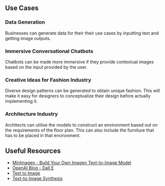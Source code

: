 ## Use Cases

### Data Generation
  
Businesses can generate data for their their use cases by inputting text and getting image outputs. 
  
### Immersive Conversational Chatbots
  
Chatbots can be made more immersive if they provide contextual images based on the input provided by the user.
  
### Creative Ideas for Fashion Industry
  
Diverse design patterns can be generated to obtain unique fashion. This will make it easy for designers to conceptualize their design before actually implementing it.
  
### Architecture Industry
  
Architects can utilise the models to construct an environment based out on the requirements of the floor plan. This can also include the furniture that has to be placed in that environment.
  
## Useful Resources
- [MinImagen - Build Your Own Imagen Text-to-Image Model](https://www.assemblyai.com/blog/minimagen-build-your-own-imagen-text-to-image-model/)
- [OpenAI Blog - Dall E](https://openai.com/blog/dall-e/)
- [Text to Image](https://towardsdatascience.com/text-to-image-a3b201b003ae)
- [Text-to-Image Synthesis](https://medium.datadriveninvestor.com/text-to-image-synthesis-6e5de1bf86ec)